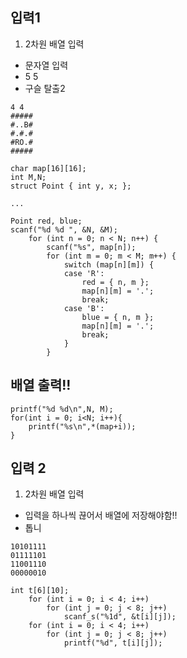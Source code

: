 ## 입력1
1. 2차원 배열 입력
- 문자열 입력
- 5 5
- 구슬 탈출2
```
4 4
#####
#..B#
#.#.#
#RO.#
#####
```
```
char map[16][16];
int M,N;
struct Point { int y, x; };

...

Point red, blue;
scanf("%d %d ", &N, &M);
	for (int n = 0; n < N; n++) {
		scanf("%s", map[n]);
		for (int m = 0; m < M; m++) {
			switch (map[n][m]) {
			case 'R':
				red = { n, m };
				map[n][m] = '.';
				break;
			case 'B':
				blue = { n, m };
				map[n][m] = '.';
				break;
			}
		}
```
## 배열 출력!!
```
printf("%d %d\n",N, M);
for(int i = 0; i<N; i++){
	printf("%s\n",*(map+i));
}
```
## 입력 2
1. 2차원 배열 입력
- 입력을 하나씩 끊어서 배열에 저장해야함!!
- 톱니
```
10101111
01111101
11001110
00000010
```
```
int t[6][10];
	for (int i = 0; i < 4; i++)
		for (int j = 0; j < 8; j++)
			scanf_s("%1d", &t[i][j]);
	for (int i = 0; i < 4; i++)
		for (int j = 0; j < 8; j++)
			printf("%d", t[i][j]);
```
